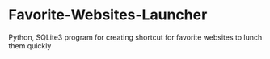 # Favorite-Websites-Launcher
Python, SQLite3 program for creating shortcut for favorite websites to lunch them quickly
